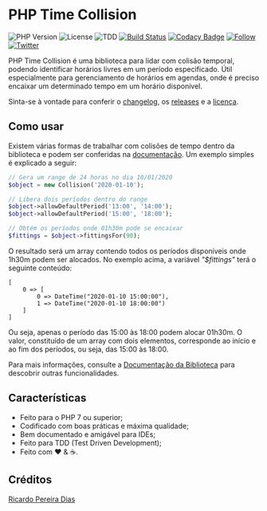 # PHP Time Collision

![PHP Version](https://img.shields.io/badge/php-%5E7.4.0-blue)
![License](https://img.shields.io/badge/license-MIT-blue)
![TDD](https://img.shields.io/badge/tdd-Tested%20100%25-blue)
[![Build Status](https://travis-ci.org/ricardopedias/php-time-collision.svg?branch=master)](https://travis-ci.org/ricardopedias/php-time-collision)
[![Codacy Badge](https://app.codacy.com/project/badge/Grade/5d9844c598e9425a98059e3d08c78f92)](https://www.codacy.com/manual/ricardopedias/php-time-collision?utm_source=github.com&amp;utm_medium=referral&amp;utm_content=ricardopedias/php-time-collision&amp;utm_campaign=Badge_Grade)
[![Follow](https://img.shields.io/github/followers/ricardopedias?label=Siga%20no%20GitHUB&style=social)](https://github.com/ricardopedias)
[![Twitter](https://img.shields.io/twitter/follow/ricardopedias?label=Siga%20no%20Twitter)](https://twitter.com/ricardopedias)

PHP Time Collision é uma biblioteca para lidar com colisão temporal, podendo identificar horários livres em um período especificado. Útil especialmente para gerenciamento de horários em agendas, onde é preciso encaixar um determinado tempo em um horário disponível.

Sinta-se à vontade para conferir o [changelog](https://github.com/ricardopedias/php-time-collision/blob/master/changelog.md), os [releases](https://github.com/ricardopedias/php-time-collision/releases) e a [licença](https://github.com/ricardopedias/php-time-collision/blob/master/license.md).

## Como usar

Existem várias formas de trabalhar com colisões de tempo dentro da biblioteca e podem ser conferidas na [documentação](docs/index.md). Um exemplo simples é explicado a seguir:

```php
// Gera um range de 24 horas no dia 10/01/2020
$object = new Collision('2020-01-10');

// Libera dois períodos dentro do range
$object->allowDefaultPeriod('13:00', '14:00');
$object->allowDefaultPeriod('15:00', '18:00');

// Obtém os períodos onde 01h30m pode se encaixar
$fittings = $object->fittingsFor(90);
```

O resultado será um array contendo todos os períodos disponíveis onde
1h30m podem ser alocados.
No exemplo acima, a variável *"$fittings"* terá o seguinte conteúdo:

```
[
    0 => [
        0 => DateTime("2020-01-10 15:00:00"),
        1 => DateTime("2020-01-10 18:00:00")
    ]
]
```

Ou seja, apenas o período das 15:00 às 18:00 podem alocar 01h30m. O valor, constituído de um array com dois elementos, corresponde ao início e ao fim dos períodos, ou seja, das 15:00 às 18:00.

Para mais informações, consulte a [Documentação da Biblioteca](docs/index.md) para descobrir outras funcionalidades.

## Características

-   Feito para o PHP 7 ou superior;
-   Codificado com boas práticas e máxima qualidade;
-   Bem documentado e amigável para IDEs;
-   Feito para TDD (Test Driven Development);
-   Feito com :heart: & :coffee:.

## Créditos 

[Ricardo Pereira Dias](http://www.ricardopedias.com.br)
